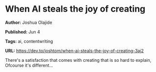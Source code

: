 # When AI steals the joy of creating

**Author:** Joshua Olajide

**Published:** Jun 4

**Tags:** ai, contentwriting

**URL:** https://dev.to/joshtom/when-ai-steals-the-joy-of-creating-3aj2

There's a satisfaction that comes with creating that is so hard to explain, Ofcourse it's different...